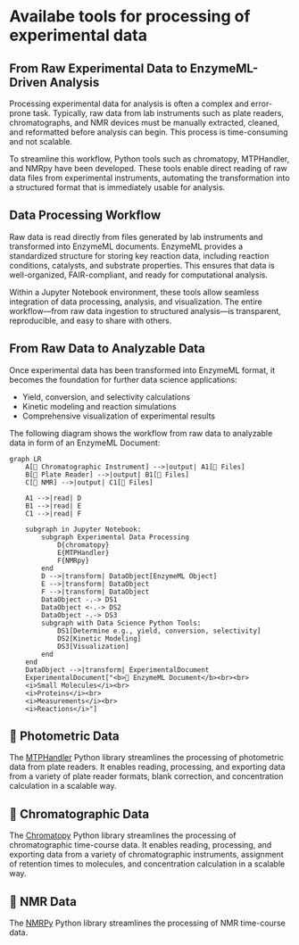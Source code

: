 # Availabe tools for processing of experimental data

## From Raw Experimental Data to EnzymeML-Driven Analysis

Processing experimental data for analysis is often a complex and error-prone task. Typically, raw data from lab instruments such as plate readers, chromatographs, and NMR devices must be manually extracted, cleaned, and reformatted before analysis can begin. This process is time-consuming and not scalable.

To streamline this workflow, Python tools such as chromatopy, MTPHandler, and NMRpy have been developed. These tools enable direct reading of raw data files from experimental instruments, automating the transformation into a structured format that is immediately usable for analysis.

## Data Processing Workflow

Raw data is read directly from files generated by lab instruments and transformed into EnzymeML documents. EnzymeML provides a standardized structure for storing key reaction data, including reaction conditions, catalysts, and substrate properties. This ensures that data is well-organized, FAIR-compliant, and ready for computational analysis.

Within a Jupyter Notebook environment, these tools allow seamless integration of data processing, analysis, and visualization. The entire workflow—from raw data ingestion to structured analysis—is transparent, reproducible, and easy to share with others.

## From Raw Data to Analyzable Data

Once experimental data has been transformed into EnzymeML format, it becomes the foundation for further data science applications:

- Yield, conversion, and selectivity calculations
- Kinetic modeling and reaction simulations
- Comprehensive visualization of experimental results

The following diagram shows the workflow from raw data to analyzable data in form of an EnzymeML Document:

```mermaid
graph LR
    A[🌈 Chromatographic Instrument] -->|output| A1[📄 Files]
    B[🔬 Plate Reader] -->|output| B1[📄 Files]
    C[🧲 NMR] -->|output| C1[📄 Files]

    A1 -->|read| D
    B1 -->|read| E
    C1 -->|read| F

    subgraph in Jupyter Notebook:
        subgraph Experimental Data Processing
            D{chromatopy}
            E{MTPHandler}
            F{NMRpy}
        end
        D -->|transform| DataObject[EnzymeML Object]
        E -->|transform| DataObject
        F -->|transform| DataObject
        DataObject -.-> DS1
        DataObject <-.-> DS2
        DataObject -.-> DS3
        subgraph with Data Science Python Tools:
            DS1[Determine e.g., yield, conversion, selectivity]
            DS2[Kinetic Modeling]
            DS3[Visualization]
        end
    end
    DataObject -->|transform| ExperimentalDocument
    ExperimentalDocument["<b>📄 EnzymeML Document</b><br><br>
    <i>Small Molecules</i><br>
    <i>Proteins</i><br>
    <i>Measurements</i><br>
    <i>Reactions</i>"]
```


## 🔬 Photometric Data

The [MTPHandler](https://fairchemistry.github.io/MTPHandler/) Python library streamlines the processing of photometric data from plate readers. It enables reading, processing, and exporting data from a variety of plate reader formats, blank correction, and concentration calculation in a scalable way.

## 🌈 Chromatographic Data

The [Chromatopy](https://fairchemistry.github.io/Chromatopy) Python library streamlines the processing of chromatographic time-course data. It enables reading, processing, and exporting data from a variety of chromatographic instruments, assignment of retention times to molecules, and concentration calculation in a scalable way.

## 🧲 NMR Data

The [NMRPy](https://nmrpy.readthedocs.io/en/latest/) Python library streamlines the processing of NMR time-course data.